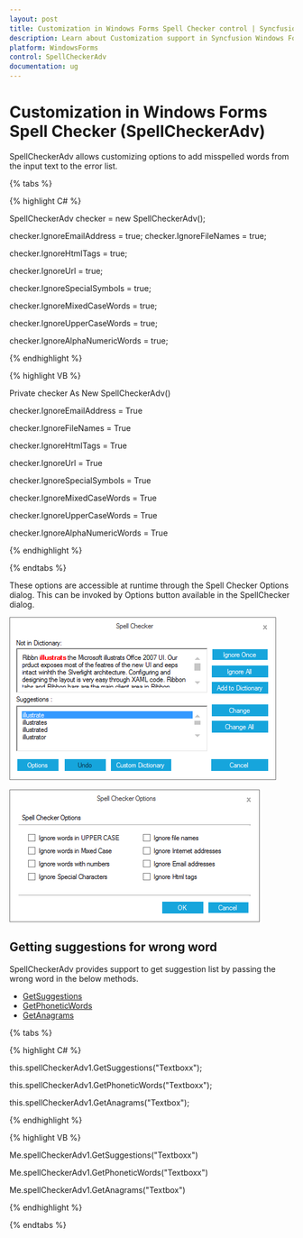 ```yaml
---
layout: post
title: Customization in Windows Forms Spell Checker control | Syncfusion
description: Learn about Customization support in Syncfusion Windows Forms Spell Checker (SpellCheckerAdv) control and more details.
platform: WindowsForms
control: SpellCheckerAdv
documentation: ug
---
```


# Customization in Windows Forms Spell Checker (SpellCheckerAdv)

SpellCheckerAdv allows customizing options to add misspelled words from the input text to the error list.

{% tabs %}

{% highlight C# %}

SpellCheckerAdv checker = new SpellCheckerAdv();

checker.IgnoreEmailAddress = true;
checker.IgnoreFileNames = true;

checker.IgnoreHtmlTags = true;

checker.IgnoreUrl = true;

checker.IgnoreSpecialSymbols = true;

checker.IgnoreMixedCaseWords = true;

checker.IgnoreUpperCaseWords = true;

checker.IgnoreAlphaNumericWords = true;


{% endhighlight %}


{% highlight VB %}


Private checker As New SpellCheckerAdv()

checker.IgnoreEmailAddress = True

checker.IgnoreFileNames = True

checker.IgnoreHtmlTags = True

checker.IgnoreUrl = True

checker.IgnoreSpecialSymbols = True

checker.IgnoreMixedCaseWords = True

checker.IgnoreUpperCaseWords = True

checker.IgnoreAlphaNumericWords = True

{% endhighlight %}

{% endtabs %}

These options are accessible at runtime through the Spell Checker Options dialog. This can be invoked by Options button available in the SpellChecker dialog.

![SpellCheckerAdv dialog window](Customization_images/Options1.png)
 
![SpellCheckerAdv spell checker option window](Customization_images/Options2.png)


## Getting suggestions for wrong word

SpellCheckerAdv provides support to get suggestion list by passing the wrong word in the below methods.

* [GetSuggestions](https://help.syncfusion.com/cr/windowsforms/Syncfusion.Windows.Forms.Tools.SpellCheckerAdv.html#Syncfusion_Windows_Forms_Tools_SpellCheckerAdv_GetSuggestions_System_String_)
* [GetPhoneticWords](https://help.syncfusion.com/cr/windowsforms/Syncfusion.Windows.Forms.Tools.SpellCheckerAdv.html#Syncfusion_Windows_Forms_Tools_SpellCheckerAdv_GetPhoneticWords_System_String_)
* [GetAnagrams](https://help.syncfusion.com/cr/windowsforms/Syncfusion.Windows.Forms.Tools.SpellCheckerAdv.html#Syncfusion_Windows_Forms_Tools_SpellCheckerAdv_GetAnagrams_System_String_)

{% tabs %}

{% highlight C# %}

this.spellCheckerAdv1.GetSuggestions("Textboxx");

this.spellCheckerAdv1.GetPhoneticWords("Textboxx");

this.spellCheckerAdv1.GetAnagrams("Textbox");

{% endhighlight %}

{% highlight VB %}

Me.spellCheckerAdv1.GetSuggestions("Textboxx")

Me.spellCheckerAdv1.GetPhoneticWords("Textboxx")

Me.spellCheckerAdv1.GetAnagrams("Textbox")

{% endhighlight %}

{% endtabs %}
